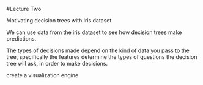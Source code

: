 #Lecture Two

Motivating decision trees with Iris dataset

We can use data from the iris dataset to see how decision trees make predictions.

The types of decisions made depend on the kind of data you pass to the tree, specifically the features determine the types of questions the decision tree will ask, in order to make decisions.

create a visualization engine